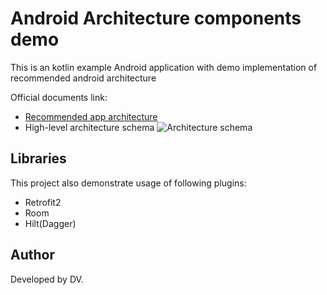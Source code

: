 # Android Architecture components demo

This is an kotlin example  Android application with demo implementation of recommended android architecture

Official documents link: 
* [Recommended app architecture](https://developer.android.com/jetpack/guide)
* High-level architecture schema
![Architecture schema](https://developer.android.com/topic/libraries/architecture/images/final-architecture.png)

## Libraries
This project also demonstrate usage of following plugins:
* Retrofit2 
* Room 
* Hilt(Dagger)

## Author
Developed by DV.
